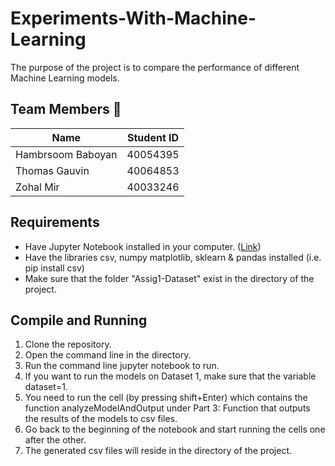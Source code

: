 # Experiments-With-Machine-Learning
The purpose of the project is to compare the performance of different Machine Learning models.

## Team Members 👥
| Name          | Student ID    |
| ------------- |:-------------:|
|  Hambrsoom Baboyan | 40054395 |
|  Thomas Gauvin     | 40064853 |
|  Zohal Mir         | 40033246 |

## Requirements
- Have Jupyter Notebook installed in your computer. ([Link](https://jupyter.org/install))
- Have the libraries csv, numpy matplotlib, sklearn & pandas installed (i.e. pip install csv)
- Make sure that the folder "Assig1-Dataset" exist in the directory of the project.

## Compile and Running
1. Clone the repository.
2. Open the command line in the directory.
3. Run the command line jupyter notebook to run.
4. If you want to run the models on Dataset 1, make sure that the variable dataset=1. 
5. You need to run the cell (by pressing shift+Enter) which contains the function analyzeModelAndOutput under Part 3: Function that outputs the results of the models to csv files.
6. Go back to the beginning of the notebook and start running the cells one after the other. 
7. The generated csv files will reside in the directory of the project. 
